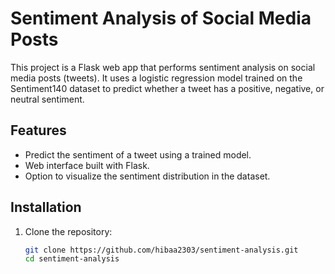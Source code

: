 # Sentiment Analysis of Social Media Posts

This project is a Flask web app that performs sentiment analysis on social media posts (tweets). It uses a logistic regression model trained on the Sentiment140 dataset to predict whether a tweet has a positive, negative, or neutral sentiment.

## Features
- Predict the sentiment of a tweet using a trained model.
- Web interface built with Flask.
- Option to visualize the sentiment distribution in the dataset.

## Installation
1. Clone the repository:
   ```bash
   git clone https://github.com/hibaa2303/sentiment-analysis.git
   cd sentiment-analysis
